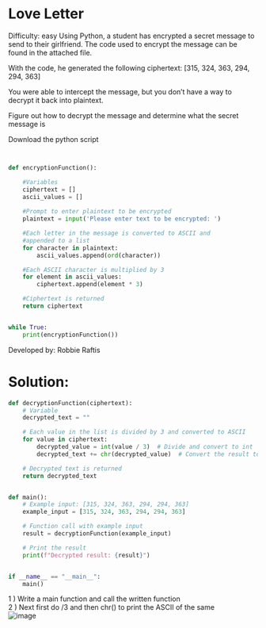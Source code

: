 # Love Letter
Difficulty: easy
Using Python, a student has encrypted a secret message to send to their girlfriend. The code used to encrypt the message can be found in the attached file.

With the code, he generated the following ciphertext:
[315, 324, 363, 294, 294, 363]

You were able to intercept the message, but you don’t have a way to decrypt it back into plaintext.

Figure out how to decrypt the message and determine what the secret message is

Download the python script
```python


def encryptionFunction():

    #Variables
    ciphertext = []
    ascii_values = []
    
    #Prompt to enter plaintext to be encrypted
    plaintext = input('Please enter text to be encrypted: ')

    #Each letter in the message is converted to ASCII and
    #appended to a list
    for character in plaintext:
        ascii_values.append(ord(character))

    #Each ASCII character is multiplied by 3
    for element in ascii_values:
        ciphertext.append(element * 3)

    #Ciphertext is returned
    return ciphertext


while True:
    print(encryptionFunction())
```
Developed by: Robbie Raftis
# Solution:
```python
def decryptionFunction(ciphertext):
    # Variable
    decrypted_text = ""

    # Each value in the list is divided by 3 and converted to ASCII
    for value in ciphertext:
        decrypted_value = int(value / 3)  # Divide and convert to int
        decrypted_text += chr(decrypted_value)  # Convert the result to ASCII and append

    # Decrypted text is returned
    return decrypted_text


def main():
    # Example input: [315, 324, 363, 294, 294, 363]
    example_input = [315, 324, 363, 294, 294, 363]

    # Function call with example input
    result = decryptionFunction(example_input)

    # Print the result
    print(f"Decrypted result: {result}")


if __name__ == "__main__":
    main()
```
1 ) Write a main function and call the written function<br>
2 ) Next first do /3 and then chr() to print the ASCII of the same<br>
![image](https://github.com/LAVANYA-PIDIKITI/PECAN-_Practice-challenges/assets/98797256/40fb9f37-66db-40b3-9f17-c6f81f7ae438)
